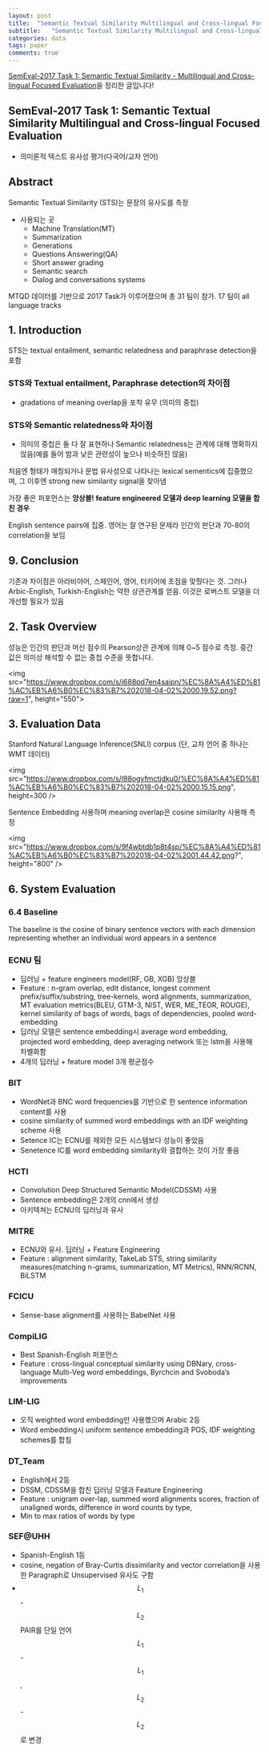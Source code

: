 ```yaml
---
layout: post
title:  "Semantic Textual Similarity Multilingual and Cross-lingual Focused Evaluation 리뷰"
subtitle:   "Semantic Textual Similarity Multilingual and Cross-lingual Focused Evaluation 리뷰"
categories: data
tags: paper
comments: true
---
```

[
SemEval-2017 Task 1: Semantic Textual Similarity - Multilingual and Cross-lingual Focused Evaluation](https://arxiv.org/abs/1708.00055)을 정리한 글입니다!

## SemEval-2017 Task 1: Semantic Textual Similarity Multilingual and Cross-lingual Focused Evaluation

- 의미론적 텍스트 유사성 평가(다국어/교차 언어)

## Abstract
Semantic Textual Similarity (STS)는 문장의 유사도를 측정

- 사용되는 곳
	- Machine Translation(MT)
	- Summarization
	- Generations
	- Questions Answering(QA)
	- Short answer grading
	- Semantic search
	- Dialog and conversations systems
	
MTQD 데이터를 기반으로 2017 Task가 이루어졌으며 총 31 팀이 참가. 17 팀이 all language tracks

## 1. Introduction
STS는 textual entailment, semantic relatedness and paraphrase detection을 포함

### STS와 Textual entailment, Paraphrase detection의 차이점
- gradations of meaning overlap을 포착 유무 (의미의 중첩)

### STS와 Semantic relatedness와 차이점
- 의미의 중첩은 둘 다 잘 표현하나 Semantic relatedness는 관계에 대해 명확하지 않음(예를 들어 밤과 낮은 관련성이 높으나 비슷하진 않음)


처음엔 형태가 매칭되거나 문법 유사성으로 나타나는 lexical sementics에 집중했으며, 그 이후엔 strong new similarity signal을 찾아냄  

가장 좋은 퍼포먼스는 **앙상블! feature engineered 모델과 deep learning 모델을 합친 경우**

English sentence pairs에 집중. 영어는 잘 연구된 문제라 인간의 판단과 70-80의 correlation을 보임

## 9. Conclusion
기존과 차이점은 아라비아어, 스페인어, 영어, 터키어에 초점을 맞췄다는 것. 그러나 Arbic-English, Turkish-English는 약한 상관관계를 얻음. 이것은 로버스트 모델을 더 개선할 필요가 있음

## 2. Task Overview
성능은 인간의 판단과 머신 점수의 Pearson상관 관계에 의해 0~5 점수로 측정. 중간 값은 의미상 해석할 수 없는 중첩 수준을 뜻합니다. 

<img src="https://www.dropbox.com/s/i688pd7en4saipn/%EC%8A%A4%ED%81%AC%EB%A6%B0%EC%83%B7%202018-04-02%2000.19.52.png?raw=1", height="550">

## 3. Evaluation Data
Stanford Natural Language Inference(SNLI) corpus (단, 교차 언어 중 하나는 WMT 데이터)

<img src="https://www.dropbox.com/s/l98ogyfmctjdku0/%EC%8A%A4%ED%81%AC%EB%A6%B0%EC%83%B7%202018-04-02%2000.15.15.png", height=300 />


Sentence Embedding 사용하며 meaning overlap은 cosine similarity 사용해 측정

<img src="https://www.dropbox.com/s/9f4wbtdb1p8t4sp/%EC%8A%A4%ED%81%AC%EB%A6%B0%EC%83%B7%202018-04-02%2001.44.42.png?", height="800" />


## 6. System Evaluation
### 6.4 Baseline
The baseline is the cosine of binary sentence vectors with each dimension representing whether an individual word appears in a sentence


### ECNU 팀
- 딥러닝 + feature engineers model(RF, GB, XGB) 앙상블
- Feature : n-gram overlap, edit distance, longest comment prefix/suffix/substring, tree-kernels, word alignments, summarization, MT evaluation metrics(BLEU, GTM-3, NIST, WER, ME_TEOR, ROUGE), kernel similarity of bags of words, bags of dependencies, pooled word-embedding
- 딥러닝 모델은 sentence embedding시 average word embedding, projected word embedding, deep averaging network 또는 lstm을 사용해 차별화함
- 4개의 딥러닝 + feature model 3개 평균점수

### BIT
- WordNet과 BNC word frequencies를 기반으로 한 sentence information content를 사용
- cosine similarity of summed word embeddings with an IDF weighting scheme 사용
- Setence IC는 ECNU를 제외한 모든 시스템보다 성능이 좋았음
- Senetence IC를 word embedding similarity와 결합하는 것이 가장 좋음


### HCTI
- Convolution Deep Structured Semantic Model(CDSSM) 사용
- Sentence embedding은 2개의 cnn에서 생성
- 아키텍쳐는 ECNU의 딥러닝과 유사

### MITRE
- ECNU와 유사. 딥러닝 + Feature Engineering
- Feature : alignment similarity, TakeLab STS, string similarity measures(matching n-grams, summarization, MT Metrics), RNN/RCNN, BiLSTM

### FCICU
- Sense-base alignment를 사용하는 BabelNet 사용

### CompiLIG
- Best Spanish-English 퍼포먼스
- Feature : cross-lingual conceptual similarity using DBNary, cross-language Multi-Veg word embeddings, Byrchcin and Svoboda’s improvements

### LIM-LIG
- 오직 weighted word embedding만 사용했으며 Arabic 2등
- Word embedding시 uniform sentence embedding과 POS, IDF weighting schemes를 합침

### DT_Team
- English에서 2등
- DSSM, CDSSM을 합친 딥러닝 모델과 Feature Engineering 
- Feature : unigram over-lap, summed word alignments scores, fraction of unaligned words, difference in word counts by type,
- Min to max ratios of words by type

### SEF@UHH
- Spanish-English 1등
- cosine, negation of Bray-Curtis dissimilarity and vector correlation을 사용한 Paragraph로 Unsupervised 유사도 구함
- $$L_1$$-$$L_2$$ PAIR를 단일 언어 $$L_1$$-$$L_1$$, $$L_2$$-$$L_2$$로 변경 




